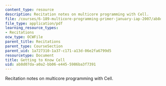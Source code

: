 ```yaml
---
content_type: resource
description: Recitation notes on multicore programming with Cell.
file: /courses/6-189-multicore-programming-primer-january-iap-2007/ab8d07daa0a2bb06e4455986ba3f7391_recitatn1.pdf
file_type: application/pdf
learning_resource_types:
- Recitations
ocw_type: OCWFile
parent_title: Recitations
parent_type: CourseSection
parent_uid: 1a727310-1a37-c171-a13d-06e2fa6799d5
resourcetype: Document
title: Getting to Know Cell
uid: ab8d07da-a0a2-bb06-e445-5986ba3f7391
---
```

Recitation notes on multicore programming with Cell.

